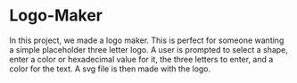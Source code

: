 # Logo-Maker

In this project, we made a logo maker. This is perfect for someone wanting a simple placeholder three letter logo. A user is prompted to select a shape, enter a color or hexadecimal value for it, the three letters to enter, and a color for the text. A svg file is then made with the logo. 